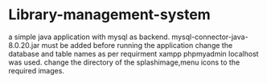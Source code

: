 # Library-management-system
a simple java application with mysql as backend.
mysql-connector-java-8.0.20.jar must be added before running the application
change the database and table names as per requirment
xampp phpmyadmin localhost was used.
change the directory of the splashimage,menu icons to the required images.
